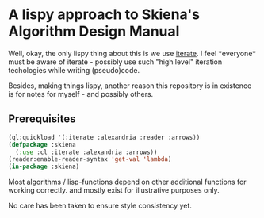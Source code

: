 # A lispy approach to Skiena's Algorithm Design Manual

Well, okay, the only lispy thing about this is we use [iterate](https://digikar99.github.io/common-lisp.readthedocs/iterate/). I feel \*everyone\*
must be aware of iterate - possibly use such "high level" iteration techologies while
writing (pseudo)code.

Besides, making things lispy, another reason this repository is in existence is for notes for myself - and possibly others.

## Prerequisites

```lisp
(ql:quickload '(:iterate :alexandria :reader :arrows))
(defpackage :skiena
  (:use :cl :iterate :alexandria :arrows))
(reader:enable-reader-syntax 'get-val 'lambda)
(in-package :skiena)
```

Most algorithms / lisp-functions depend on other additional functions for working correctly.
and mostly exist for illustrative purposes only.

No care has been taken to ensure style consistency yet.
